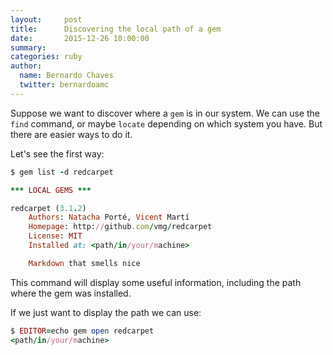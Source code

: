 ```yaml
---
layout:     post
title:      Discovering the local path of a gem
date:       2015-12-26 10:00:00
summary:
categories: ruby
author:
  name: Bernardo Chaves
  twitter: bernardoamc
---
```


Suppose we want to discover where a `gem` is in our system. We can use the
`find` command, or maybe `locate` depending on which system you have. But there
are easier ways to do it.

Let's see the first way:

```ruby
$ gem list -d redcarpet

*** LOCAL GEMS ***

redcarpet (3.1.2)
    Authors: Natacha Porté, Vicent Martí
    Homepage: http://github.com/vmg/redcarpet
    License: MIT
    Installed at: <path/in/your/machine>

    Markdown that smells nice
```
This command will display some useful information, including the path where the
gem was installed.

If we just want to display the path we can use:

```ruby
$ EDITOR=echo gem open redcarpet
<path/in/your/machine>
```
